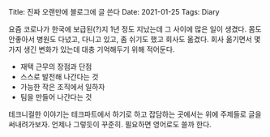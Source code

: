 Title: 진짜 오랜만에 블로그에 글 쓴다
Date: 2021-01-25
Tags: Diary

요즘 코로나가 한국에 보급된(?)지 1년 정도 지났는데 그 사이에 많은 일이 생겼다. 몸도 안좋아서 병원도 다녔고, 다니고 있고, 좀 쉬기도 했고 회사도 옮겼다. 회사 옮기면서 몇가지 생긴 변화가 있는데 대충 기억해두기 위해 적어둔다.

- 재택 근무의 장점과 단점
- 스스로 발전해 나간다는 것
- 가능한 작은 조직에서 일하자
- 팀을 만들어 나간다는 것

테크니컬한 이야기는 테크파트에서 하기로 하고 잡담하는 곳에서는 위에 주제들로 글을 써내려가보자. 언제나 그렇듯이 꾸준히. 필요하면 영어로도 쓸까 한다.